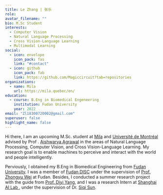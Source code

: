 ```yaml
---
title: Le Zhang | 张乐
role: 
avatar_filename: ""
bio: M.Sc Student
interests:
  - Computer Vision
  - Natural Language Processing
  - Cross Vision-Language Learning
  - Multimodal Learning
social:
  - icon: envelope
    icon_pack: fas
    link: "#contact"
  - icon: github
    icon_pack: fab
    link: https://github.com/Magiccircuit?tab=repositories
organizations:
  - name: Mila
    url: https://mila.quebec/en/
education:
  - course: B.Eng in Biomedical Engeneering
    institution: Fudan University
    year: 2022
email: "Zl18300720002@gmail.com"
superuser: false
highlight_name: false
---
```

Hi there, I am an upcoming M.Sc. student at [Mila](https://mila.quebec/en/) and  [Université de Montréal](https://diro.umontreal.ca/english/home/) advised by Prof . [Aishwarya Agrawal](https://www.iro.umontreal.ca/~agrawal/) in the areas of Natural Language Processing, Computer Vision, and Cross Vision-Language Learning. My research goal is to enable machines to perceive and interact with the world and people intelligently.

Perviously, I obtained my B.Eng in Biomedical Engineering from [Fudan University](https://www.fudan.edu.cn/). I was a  member of [Fudan DISC](http://fnlpsds.com/)  under the supervision of [Prof. Zhongyu Wei](http://www.sdspeople.fudan.edu.cn/zywei/) at Fudan. Besides, I conducted a summer research project with the guide from [Prof. Diyi Yang](https://www.cc.gatech.edu/~dyang888/), and I was a research Intern at [Shanghai AI Lab ](https://www.shlab.org.cn/), under the supervision of Dr. [Siqi Sun](https://intersun.github.io/).


